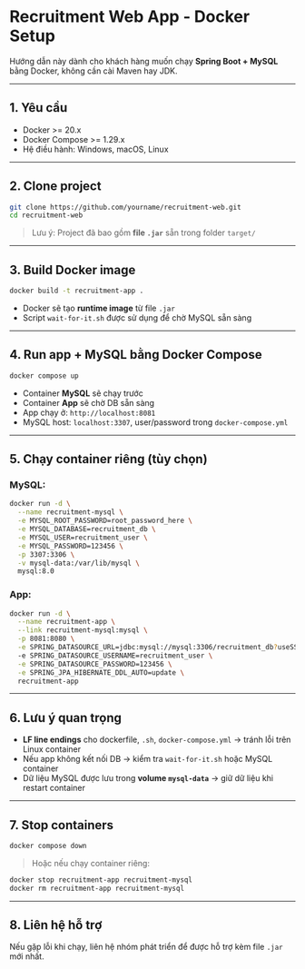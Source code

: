 # Recruitment Web App - Docker Setup

Hướng dẫn này dành cho khách hàng muốn chạy **Spring Boot + MySQL** bằng Docker, không cần cài Maven hay JDK.

---

## 1. Yêu cầu

* Docker >= 20.x
* Docker Compose >= 1.29.x
* Hệ điều hành: Windows, macOS, Linux

---

## 2. Clone project

```bash
git clone https://github.com/yourname/recruitment-web.git
cd recruitment-web
```

> Lưu ý: Project đã bao gồm **file `.jar`** sẵn trong folder `target/`

---

## 3. Build Docker image

```bash
docker build -t recruitment-app .
```

* Docker sẽ tạo **runtime image** từ file `.jar`
* Script `wait-for-it.sh` được sử dụng để chờ MySQL sẵn sàng

---

## 4. Run app + MySQL bằng Docker Compose

```bash
docker compose up
```

* Container **MySQL** sẽ chạy trước
* Container **App** sẽ chờ DB sẵn sàng
* App chạy ở: `http://localhost:8081`
* MySQL host: `localhost:3307`, user/password trong `docker-compose.yml`

---

## 5. Chạy container riêng (tùy chọn)

### MySQL:

```bash
docker run -d \
  --name recruitment-mysql \
  -e MYSQL_ROOT_PASSWORD=root_password_here \
  -e MYSQL_DATABASE=recruitment_db \
  -e MYSQL_USER=recruitment_user \
  -e MYSQL_PASSWORD=123456 \
  -p 3307:3306 \
  -v mysql-data:/var/lib/mysql \
  mysql:8.0
```

### App:

```bash
docker run -d \
  --name recruitment-app \
  --link recruitment-mysql:mysql \
  -p 8081:8080 \
  -e SPRING_DATASOURCE_URL=jdbc:mysql://mysql:3306/recruitment_db?useSSL=false&allowPublicKeyRetrieval=true&serverTimezone=Asia/Bangkok \
  -e SPRING_DATASOURCE_USERNAME=recruitment_user \
  -e SPRING_DATASOURCE_PASSWORD=123456 \
  -e SPRING_JPA_HIBERNATE_DDL_AUTO=update \
  recruitment-app
```

---

## 6. Lưu ý quan trọng

* **LF line endings** cho dockerfile, `.sh`, `docker-compose.yml` → tránh lỗi trên Linux container
* Nếu app không kết nối DB → kiểm tra `wait-for-it.sh` hoặc MySQL container
* Dữ liệu MySQL được lưu trong **volume `mysql-data`** → giữ dữ liệu khi restart container

---

## 7. Stop containers

```bash
docker compose down
```

> Hoặc nếu chạy container riêng:

```bash
docker stop recruitment-app recruitment-mysql
docker rm recruitment-app recruitment-mysql
```

---

## 8. Liên hệ hỗ trợ

Nếu gặp lỗi khi chạy, liên hệ nhóm phát triển để được hỗ trợ kèm file `.jar` mới nhất.

